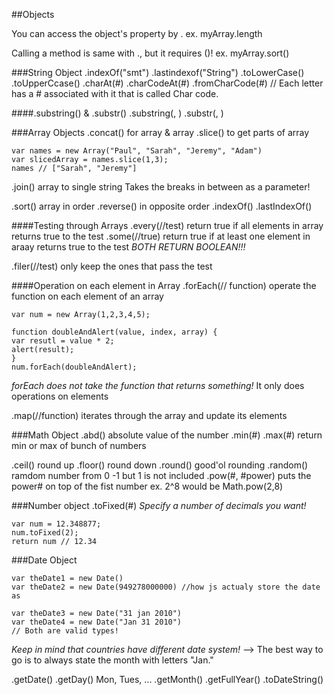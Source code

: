 ##Objects

You can access the object's property by .
ex. myArray.length

Calling a method is same with ., but it requires ()!
ex. myArray.sort()

###String Object
.indexOf("smt")
.lastindexof("String")
.toLowerCase()
.toUpperCcase()
.charAt(#)
.charCodeAt(#)
.fromCharCode(#)
// Each letter has a # associated with it that is called Char code.

####.substring() & .substr()
.substring(<star>, <end>)
.substr(<start>, <how many letters to keep>)

###Array Objects
.concat() for array & array
.slice()     to get parts of array
```
var names = new Array("Paul", "Sarah", "Jeremy", "Adam")
var slicedArray = names.slice(1,3);
names // ["Sarah", "Jeremy"]
```

.join()     array to single string
Takes the breaks in between as a parameter!


.sort()     array in order
.reverse()     in opposite order
.indexOf()
.lastIndexOf()


####Testing through Arrays
.every(//test)     return true if all elements in array returns true to the test
.some(//true)    return true if at least one element in araay returns true to the test
*BOTH RETURN BOOLEAN!!!*

.filer(//test)     only keep the ones that pass the test


####Operation on each element in Array
.forEach(// function)     operate the function on each element of an array
```
var num = new Array(1,2,3,4,5);

function doubleAndAlert(value, index, array) {
var resutl = value * 2;
alert(result);
}
num.forEach(doubleAndAlert);
```
*forEach does not take the function that returns something!*
It only does operations on elements


.map(//function)    iterates through the array and update its elements

###Math Object
.abd()     absolute value of the number
.min(#) .max(#)     return min or max of bunch of numbers

.ceil()       round up
.floor()     round down
.round()     good'ol rounding
.random()     ramdom number from 0 -1 but 1 is not included
.pow(#, #power)     puts the power# on top of the fist number
    ex. 2^8 would be Math.pow(2,8)

###Number object
.toFixed(#)     *Specify a number of decimals you want!*
```
var num = 12.348877;
num.toFixed(2);
return num // 12.34
```


###Date Object
```
var theDate1 = new Date()
var theDate2 = new Date(949278000000) //how js actualy store the date as

var theDate3 = new Date("31 jan 2010")
var theDate4 = new Date("Jan 31 2010")
// Both are valid types!
```
*Keep in mind that countries have different date system!*
--> The best way to go is to always state the month with letters "Jan."

.getDate()
.getDay()      Mon, Tues, ...
.getMonth()
.getFullYear()
.toDateString()


